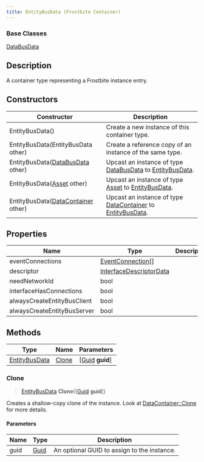 ```yaml
---
title: EntityBusData (Frostbite Container)
---
```

### Base Classes

[DataBusData](DataBusData)

## Description

A container type representing a Frostbite instance entry.

## Constructors

| Constructor                                                              | Description                                                                                                       |
| ------------------------------------------------------------------------ | ----------------------------------------------------------------------------------------------------------------- |
| EntityBusData()                                                          | Create a new instance of this container type.                                                                     |
| EntityBusData(EntityBusData other)                                       | Create a reference copy of an instance of the same type.                                                          |
| EntityBusData([DataBusData](DataBusData) other)                          | Upcast an instance of type [DataBusData](DataBusData) to [EntityBusData](EntityBusData).                          |
| EntityBusData([Asset](Asset) other)                                      | Upcast an instance of type [Asset](Asset) to [EntityBusData](EntityBusData).                                      |
| EntityBusData([DataContainer](/vext/ref/cls/shr/datacontainer) other) | Upcast an instance of type [DataContainer](/vext/ref/cls/shr/datacontainer) to [EntityBusData](EntityBusData). |

## Properties

| Name                        | Type                                               | Description |
| --------------------------- | -------------------------------------------------- | ----------- |
| eventConnections            | [EventConnection](EventConnection)\[\]             |             |
| descriptor                  | [InterfaceDescriptorData](InterfaceDescriptorData) |             |
| needNetworkId               | bool                                               |             |
| interfaceHasConnections     | bool                                               |             |
| alwaysCreateEntityBusClient | bool                                               |             |
| alwaysCreateEntityBusServer | bool                                               |             |

## Methods

| Type                           | Name            | Parameters                                     |
| ------------------------------ | --------------- | ---------------------------------------------- |
| [EntityBusData](EntityBusData) | [Clone](#clone) | \[[Guid](/vext/ref/cls/shr/guid) **guid**\] |

### Clone

> [EntityBusData](EntityBusData) **Clone**(\[[Guid](/vext/ref/cls/shr/guid) **guid**\])

Creates a shallow-copy clone of the instance. Look at [DataContainer::Clone](/vext/ref/cls/shr/datacontainer#clone) for more details.

#### Parameters

| Name | Type         | Description                                 |
| ---- | ------------ | ------------------------------------------- |
| guid | [Guid](Guid) | An optional GUID to assign to the instance. |
